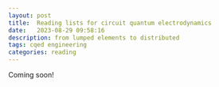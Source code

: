 ```yaml
---
layout: post
title:  Reading lists for circuit quantum electrodynamics
date:   2023-08-29 09:58:16
description: from lumped elements to distributed
tags: cqed engineering
categories: reading
---
```

Coming soon!

